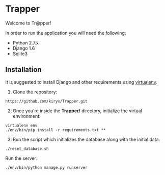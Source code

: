 Trapper
=======

Welcome to Tr@pper!

In order to run the application you will need the following:

* Python 2.7.x
* Django 1.6
* Sqlite3


Installation
------------

It is suggested to install Django and other requirements using [virtualenv](www.virtualenv.org).

1. Clone the repository:
```
https://github.com/kiryx/Trapper.git
```

2. Once you're inside the **Trapper/** directory, initialize the virtual environment:

```
virtualenv env
./env/bin/pip install -r requirements.txt **
```

3. Run the script which initializes the database along with the initial data:

```
./reset_database.sh
```

Run the server:

```
./env/bin/python manage.py runserver
```
